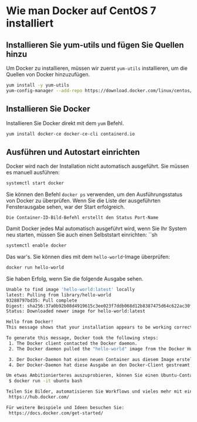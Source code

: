 # Wie man Docker auf CentOS 7 installiert

## Installieren Sie yum-utils und fügen Sie Quellen hinzu

Um Docker zu installieren, müssen wir zuerst `yum-utils` installieren, um die Quellen von Docker hinzuzufügen.

```sh
yum install -y yum-utils
yum-config-manager --add-repo https://download.docker.com/linux/centos/docker-ce.repo
```

## Installieren Sie Docker

Installieren Sie Docker direkt mit dem `yum` Befehl.

```sh
yum install docker-ce docker-ce-cli containerd.io
```

## Ausführen und Autostart einrichten

Docker wird nach der Installation nicht automatisch ausgeführt. Sie müssen es manuell ausführen:

```sh
systemctl start docker
```

Sie können den Befehl `docker ps` verwenden, um den Ausführungsstatus von Docker zu überprüfen. Wenn Sie die Liste der ausgeführten Fensterausgabe sehen, war der Start erfolgreich.

```
Die Container-ID-Bild-Befehl erstellt den Status Port-Name
```

Damit Docker jedes Mal automatisch ausgeführt wird, wenn Sie Ihr System neu starten, müssen Sie auch einen Selbststart einrichten: ``sh

```sh
systemctl enable docker
```

Das war's. Sie können dies mit dem `hello-world`-Image überprüfen:

```sh
docker run hello-world
```

Sie haben Erfolg, wenn Sie die folgende Ausgabe sehen.

```sh
Unable to find image 'hello-world:latest' locally
latest: Pulling from library/hello-world
93288797bd35: Pull complete
Digest: sha256:37a0b92b08d4919615c3ee023f7ddb068d12b8387475d64c622ac30f45c29c51
Status: Downloaded newer image for hello-world:latest

Hello from Docker!
This message shows that your installation appears to be working correctly.

To generate this message, Docker took the following steps:
 1. The Docker client contacted the Docker daemon.
 2. The Docker daemon pulled the "hello-world" image from the Docker Hub.

 3. Der Docker-Daemon hat einen neuen Container aus diesem Image erstellt, der das ausführbare Programm ausführt, das die Ausgabe erzeugt, die Sie gerade lesen.
 4. Der Docker-Daemon hat diese Ausgabe an den Docker-Client gestreamt, der sie an Ihr Terminal gesendet hat.

Um etwas Ambitionierteres auszuprobieren, können Sie einen Ubuntu-Container mit folgendem Befehl ausführen:
 $ docker run -it ubuntu bash

Teilen Sie Bilder, automatisieren Sie Workflows und vieles mehr mit einer kostenlosen Docker-ID:
 https://hub.docker.com/

Für weitere Beispiele und Ideen besuchen Sie:
 https://docs.docker.com/get-started/
```